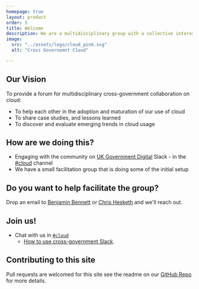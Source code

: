 ```yaml
---
homepage: true
layout: product
order: 5
title: Welcome
description: We are a multidisciplinary group with a collective interest in cross-government cloud.
image:
  src: "../assets/logo/cloud_pink.svg"
  alt: "Cross Governemnt Cloud"   

---
```



## Our Vision
To provide a forum for multidisciplinary cross-government collaboration on cloud:
*	To help each other in the adoption and maturation of our use of cloud
*	To share case studies, and lessons learned
*	To discover and evaluate emerging trends in cloud usage

## How are we doing this?
* Engaging with the community on [UK Government Digital](https://ukgovernmentdigital.slack.com/) Slack - in the [#cloud](https://ukgovernmentdigital.slack.com/archives/C04FA6GL49J) channel
*	We have a small facilitation group that is doing some of the initial setup

## Do you want to help facilitate the group?
Drop an email to [Benjamin Bennett](mailto:benjamin.bennett@digital.cabinet-office.gov.uk) or [Chris Hesketh](mailto:chris.hesketh@digital.cabinet-office.gov.uk) and we'll reach out.

## Join us!
* Chat with us in [`#cloud`](https://ukgovernmentdigital.slack.com/archives/C04FA6GL49J)
  * [How to use cross-government Slack](https://x-govuk.github.io/posts/how-to-use-cross-government-slack/). 

## Contributing to this site
Pull requests are welcomed for this site see the readme on our [GitHub Repo](https://github.com/uk-x-gov-software-community/uk-x-gov-cloud-community/) for more details.
